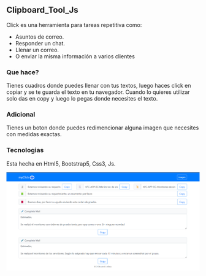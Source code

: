 ## Clipboard_Tool_Js

Click es una herramienta para tareas repetitiva como:

- Asuntos de correo.
- Responder un chat.
- Llenar un  correo.
- O enviar la misma información a varios clientes

### Que hace?

Tienes cuadros donde puedes llenar con tus textos, luego haces click en copiar y se te guarda el texto en tu navegador.
Cuando lo quieres utilizar solo das en copy y luego lo pegas donde necesites el texto.

### Adicional

Tienes un boton donde puedes redimencionar alguna imagen que necesites con medidas exactas.

### Tecnologias

Esta hecha en Html5, Bootstrap5, Css3, Js.

![Image text](click.png)

